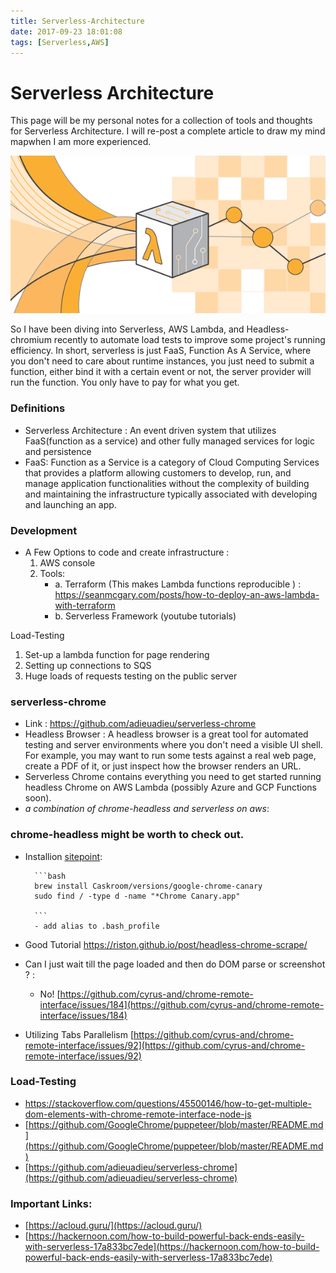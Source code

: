 ```yaml
---
title: Serverless-Architecture
date: 2017-09-23 18:01:08
tags: [Serverless,AWS]
---
```


# Serverless Architecture
This page will be my personal notes for a collection of tools and thoughts for Serverless Architecture. I will re-post a complete article to draw my mind mapwhen I am more experienced.

![](1.png)

<!--truncate-->
So I have been diving into Serverless, AWS Lambda, and  Headless-chromium recently to automate load tests to improve some project's running efficiency. In short, serverless is just FaaS, Function As A Service, where you don't need to care about runtime instances, you just need to submit a function, either bind it with a certain event or not, the server provider will run the function. You only have to pay for what you get.

### Definitions 
- Serverless Architecture : An event driven system that utilizes FaaS(function as a service) and other fully managed services for logic and persistence
- FaaS: Function as a Service is a category of Cloud Computing Services that provides a platform allowing customers to develop, run, and manage application functionalities without the complexity of building and maintaining the infrastructure typically associated with developing and launching an app.

### Development
- A Few Options to code and create infrastructure :
	1. AWS console
	2. Tools:
		- a. Terraform (This makes Lambda functions reproducible ) : https://seanmcgary.com/posts/how-to-deploy-an-aws-lambda-with-terraform
		- b. Serverless Framework (youtube tutorials)

Load-Testing
1. Set-up a lambda function for page rendering
2. Setting up connections to SQS
3. Huge loads of requests testing on the public server

### serverless-chrome
- Link : https://github.com/adieuadieu/serverless-chrome
- Headless Browser : A headless browser is a great tool for automated testing and server environments where you don't need a visible UI shell. For example, you may want to run some tests against a real web page, create a PDF of it, or just inspect how the browser renders an URL.
- Serverless Chrome contains everything you need to get started running headless Chrome on AWS Lambda (possibly Azure and GCP Functions soon).
- *a combination of chrome-headless and serverless on aws*:
	
### chrome-headless might be worth to check out. 
- Installion [sitepoint](https://www.sitepoint.com/headless-chrome-node-js/):

		```bash
		brew install Caskroom/versions/google-chrome-canary
		sudo find / -type d -name "*Chrome Canary.app"
		
		```
		- add alias to .bash_profile
- Good Tutorial https://riston.github.io/post/headless-chrome-scrape/
- Can I just wait till the page loaded and then do DOM parse or screenshot ? :
	- No! [https://github.com/cyrus-and/chrome-remote-interface/issues/184](https://github.com/cyrus-and/chrome-remote-interface/issues/184)
- Utilizing Tabs Parallelism [https://github.com/cyrus-and/chrome-remote-interface/issues/92](https://github.com/cyrus-and/chrome-remote-interface/issues/92)


### Load-Testing
- [https://stackoverflow.com/questions/45500146/how-to-get-multiple-dom-elements-with-chrome-remote-interface-node-js
](https://stackoverflow.com/questions/45500146/how-to-get-multiple-dom-elements-with-chrome-remote-interface-node-js)
- [https://github.com/GoogleChrome/puppeteer/blob/master/README.md](https://github.com/GoogleChrome/puppeteer/blob/master/README.md)
- [https://github.com/adieuadieu/serverless-chrome](https://github.com/adieuadieu/serverless-chrome)

### Important Links:
- [https://acloud.guru/](https://acloud.guru/)
- [https://hackernoon.com/how-to-build-powerful-back-ends-easily-with-serverless-17a833bc7ede](https://hackernoon.com/how-to-build-powerful-back-ends-easily-with-serverless-17a833bc7ede)
